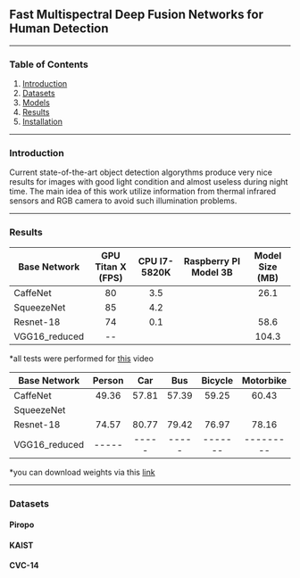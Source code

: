 ## Fast Multispectral Deep Fusion Networks for Human Detection
------
### Table of Contents
1. [Introduction](#introduction)
2. [Datasets](#datasets)
3. [Models](#models)
4. [Results](#results)
5. [Installation](#installation)

------
### Introduction


Current state-of-the-art object detection algorythms produce very nice results for images with good light condition and almost useless during night time. The main idea of this work utilize information from thermal infrared sensors and RGB camera to avoid such illumination problems. 

------
### Results

| Base Network  | GPU Titan X (FPS)  | CPU I7-5820K  | Raspberry PI Model 3B| Model Size (MB)|
| ------------- | :----------: | :-------------------: | :------------: | :--:  |
| CaffeNet      | 80           |      3.5              |                | 26.1  |
| SqueezeNet    | 85           |      4.2              |                |       |
| Resnet-18     | 74           |      0.1              |                | 58.6  |
| VGG16_reduced | --           |                       |                | 104.3 |

*all tests were performed for [this](https://www.youtube.com/watch?v=h0qhZK0eGZY) video



|Base Network                       | Person | Car  | Bus | Bicycle | Motorbike | Train | Aeroplane | AP |
| --------------------------------- | :----: | :--: | :---: | :---: | :---: | :---: | :---: | :---: |
|CaffeNet                           | 49.36 | 57.81 | 57.39 | 59.25 | 60.43 | 62.19 | 52.62 | 44.61 |
|SqueezeNet                         |       |       |       |       |       |       |       |       |
|Resnet-18                          | 74.57 | 80.77 | 79.42 | 76.97 | 78.16 | 79.20 | 71.18 | 68.37 |
|VGG16_reduced                      | ----- | ----- | ----- |-------|---------|-----  |---------|------|

*you can download weights via this [link](https://goo.gl/Uwyom7) 

------
### Datasets

#### Piropo

#### KAIST
#### CVC-14

